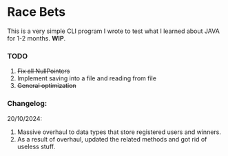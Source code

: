 # Race Bets

This is a very simple CLI program I wrote to test what I learned about JAVA for 1-2 months.
**WIP**.

### TODO

1. ~~Fix all NullPointers~~
2. Implement saving into a file and reading from file
3. ~~General optimization~~

### Changelog:

20/10/2024:

1. Massive overhaul to data types that store registered users and winners.
2. As a result of overhaul, updated the related methods and got rid of useless stuff.